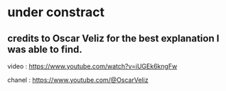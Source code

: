 # under constract


## credits to Oscar Veliz for the best explanation I was able to find. 

video : https://www.youtube.com/watch?v=iUGEk6kngFw 

chanel : https://www.youtube.com/@OscarVeliz